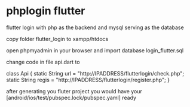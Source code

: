 # phplogin flutter
 
flutter login with php as the backend and mysql serving as the database

copy folder flutter_login to xampp/htdocs

open phpmyadmin in your browser and import database login_flutter.sql

change code in file api.dart to

class Api { static String url = "http://IPADDRESS/flutterlogin/check.php"; 
static String regis = "http://IPADDRESS/flutterlogin/register.php"; }


after generating you fluter project you would have your [android/ios/test/pubspec.lock/pubspec.yaml] ready
